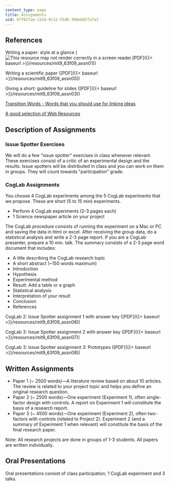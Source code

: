 ```yaml
---
content_type: page
title: Assignments
uid: 07f82fae-1234-9c12-55db-388eb85fa7a1
---
```


References
----------

Writing a paper: style at a glance (![This resource may not render correctly in a screen reader.](/images/inacessible.gif)[PDF]({{< baseurl >}}/resources/mit9_63f09_assn01))

Writing a scientific paper ([PDF]({{< baseurl >}}/resources/mit9_63f09_assn05))

Giving a short: guideline for slides ([PDF]({{< baseurl >}}/resources/mit9_63f09_assn03))

[Transition Words - Words that you should use for linking ideas](http://larae.net/write/transition.html)

[A good selection of Web Resources](http://www.scholarpedia.org/article/Main_Page)

Description of Assignments
--------------------------

### Issue Spotter Exercises

We will do a few "issue spotter" exercises in class whenever relevant. These exercises consist of a critic of an experimental design and the results. Issue spotters will be distributed in class and you can work on them in groups. They will count towards "participation" grade.

### CogLab Assignments

You choose 4 CogLab experiments among the 5 CogLab experiments that we propose. These are short (5 to 15 min) experiments.

*   Perform 4 CogLab experiments (2-3 pages each)
*   1 Science newspaper article on your project

The CogLab procedure consists of running the experiment on a Mac or PC and saving the data in html or excel. After receiving the group data, do a statistical analysis and write a 2-3 page report. If you are a CogLab presenter, prepare a 10 min. talk. The summary consists of a 2-3 page word document that includes:

*   A title describing the CogLab research topic
*   A short abstract (~150 words maximum)
*   Introduction
*   Hypothesis
*   Experimental method
*   Result: Add a table or a graph
*   Statistical analysis
*   Interpretation of your result
*   Conclusion
*   References

CogLab 2: Issue Spotter assignment 1 with answer key ([PDF]({{< baseurl >}}/resources/mit9_63f09_assn06))

CogLab 3: Issue Spotter assignment 2 with answer key ([PDF]({{< baseurl >}}/resources/mit9_63f09_assn07))

CogLab 3: Issue Spotter assignment 3: Prototypes ([PDF]({{< baseurl >}}/resources/mit9_63f09_assn08))

Written Assignments
-------------------

*   Paper 1 (~ 2500 words)—A literature review based on about 10 articles. The review is related to your project topic and helps you define an original research question.
*   Paper 2 (~ 2500 words)—One experiment (Experiment 1), often single-factor design with controls. A report on Experiment 1 will constitute the basis of a research report.
*   Paper 3 (~ 4500 words)—One experiment (Experiment 2), often two-factors with controls (related to Project 2). Experiment 2 (and a summary of Experiment 1 when relevant) will constitute the basis of the final research paper.

Note: All research projects are done in groups of 1-3 students. All papers are written individually.

Oral Presentations
------------------

Oral presentations consist of class participation, 1 CogLab experiment and 3 talks.